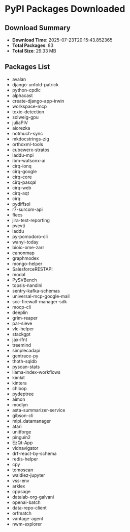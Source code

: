 # PyPI Packages Downloaded

## Download Summary
- **Download Time**: 2025-07-23T20:15:43.852365
- **Total Packages**: 83
- **Total Size**: 29.33 MB

## Packages List
- avalan
- django-unfold-patrick
- python-cpdlc
- alphacast
- create-django-app-irwin
- workspace-mcp
- toxic-detection
- solweig-gpu
- juliaPIV
- aiorezka
- notmuch-sync
- mkdocstrings-zig
- orthoxml-tools
- cubewerx-stratos
- laddu-mpi
- ibm-watsonx-ai
- cirq-ionq
- cirq-google
- cirq-core
- cirq-pasqal
- cirq-web
- cirq-aqt
- cirq
- pydiffsol
- r7-surcom-api
- flecs
- jira-test-reporting
- pvevti
- laddu
- py-pomodoro-cli
- wanyi-today
- bioio-ome-zarr
- canonmap
- graphmodex
- mongo-helper
- SalesforceRESTAPI
- modal
- PySVBench
- topsis-nandini
- sentry-kafka-schemas
- universal-mcp-google-mail
- scc-firewall-manager-sdk
- mocp-cli
- deeplin
- grim-reaper
- par-sieve
- vlc-helper
- stackgpt
- jax-ifnt
- treemind
- simplecadapi
- gentrace-py
- thoth-sqldb
- pyscan-stats
- llama-index-workflows
- kimkit
- kintera
- chloop
- pydeptree
- aimon
- modlyn
- asta-summarizer-service
- gibson-cli
- mipi_datamanager
- atari
- unitforge
- pinguin2
- EzQt-App
- vidnavigator
- drf-react-by-schema
- redis-helper
- cpy
- tomoscan
- waldiez-jupyter
- vss-env
- arklex
- cppsage
- datalab-org-galvani
- openai-batch
- data-repo-client
- orfmatch
- vantage-agent
- nwm-explorer
